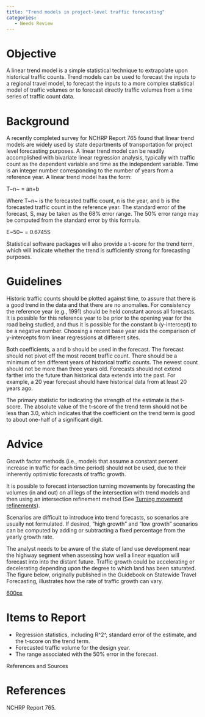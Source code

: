 ```yaml
---
title: "Trend models in project-level traffic forecasting"
categories:
   - Needs Review
---
```


Objective
=========

A linear trend model is a simple statistical technique to extrapolate upon historical traffic counts. Trend models can be used to forecast the inputs to a regional travel model, to forecast the inputs to a more complex statistical model of traffic volumes or to forecast directly traffic volumes from a time series of traffic count data.

Background
==========

A recently completed survey for NCHRP Report 765 found that linear trend models are widely used by state departments of transportation for project level forecasting purposes. A linear trend model can be readily accomplished with bivariate linear regression analysis, typically with traffic count as the dependent variable and time as the independent variable. Time is an integer number corresponding to the number of years from a reference year. A linear trend model has the form:

T~n~ = an+b

Where T~n~ is the forecasted traffic count, n is the year, and b is the forecasted traffic count in the reference year.
The standard error of the forecast, S, may be taken as the 68% error range. The 50% error range may be computed from the standard error by this formula.

E~50~ = 0.6745S

Statistical software packages will also provide a t-score for the trend term, which will indicate whether the trend is sufficiently strong for forecasting purposes.

Guidelines
==========

Historic traffic counts should be plotted against time, to assure that there is a good trend in the data and that there are no anomalies.
For consistency the reference year (e.g., 1991) should be held constant across all forecasts. It is possible for this reference year to be prior to the opening year for the road being studied, and thus it is possible for the constant b (y-intercept) to be a negative number. Choosing a recent base year aids the comparison of y-intercepts from linear regressions at different sites.

Both coefficients, a and b should be used in the forecast. The forecast should not pivot off the most recent traffic count.
There should be a minimum of ten different years of historical traffic counts. The newest count should not be more than three years old. Forecasts should not extend farther into the future than historical data extends into the past. For example, a 20 year forecast should have historical data from at least 20 years ago.

The primary statistic for indicating the strength of the estimate is the t-score. The absolute value of the t-score of the trend term should not be less than 3.0, which indicates that the coefficient on the trend term is good to about one-half of a significant digit.

Advice
======

Growth factor methods (i.e., models that assume a constant percent increase in traffic for each time period) should not be used, due to their inherently optimistic forecasts of traffic growth.

It is possible to forecast intersection turning movements by forecasting the volumes (in and out) on all legs of the intersection with trend models and then using an intersection refinement method (See [Turning movement refinements](Turning_movement_refinements_in_project-level_traffic_forecasting)).

Scenarios are difficult to introduce into trend forecasts, so scenarios are usually not formulated. If desired, “high growth” and “low growth” scenarios can be computed by adding or subtracting a fixed percentage from the yearly growth rate.

The analyst needs to be aware of the state of land use development near the highway segment when assessing how well a linear equation will forecast into into the distant future. Traffic growth could be accelerating or decelerating depending upon the degree to which land has been saturated. The figure below, originally published in the Guidebook on Statewide Travel Forecasting, illustrates how the rate of traffic growth can vary.

[600px](file:TrafficLandDevelopment.jpg)

Items to Report
===============

-   Regression statistics, including R^2^, standard error of the estimate, and the t-score on the trend term.
-   Forecasted traffic volume for the design year.
-   The range associated with the 50% error in the forecast.

References and Sources

References
==========

NCHRP Report 765.

